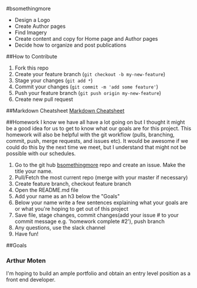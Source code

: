 #bsomethingmore

 * Design a Logo
 * Create Author pages
 * Find Imagery
 * Create content and copy for Home page and Author pages
 * Decide how to organize and post publications

##How to Contribute

 1. Fork this repo
 2. Create your feature branch (`git checkout -b my-new-feature`)
 3. Stage your changes (`git add *`)
 4. Commit your changes (`git commit -m 'add some feature'`)
 5. Push your feature branch (`git push origin my-new-feature`)
 6. Create new pull request

##Markdown Cheatsheet
[Markdown Cheatsheet](https://github.com/adam-p/markdown-here/wiki/Markdown-Cheatsheet)

##Homework
I know we have all have a lot going on but I thought it might be a good idea for us to get to know what our goals are for this project. This homework will also be helpful with the git workflow (pulls, branching, commit, push, merge requests, and issues etc). It would be awesome if we could do this by the next time we meet, but I understand that might not be possible with our schedules.

1. Go to the git hub [bsomethingmore](https://github.com/AsaSmith/bsomethingmore) repo and create an issue. Make the title your name.
2. Pull/Fetch the most current repo (merge with your master if necessary)
3. Create feature branch, checkout feature branch
4. Open the README.md file
5. Add your name as an h3 below the "Goals"
6. Below your name write a few sentences explaining what your goals are or what you're hoping to get out of this project
7. Save file, stage changes, commit changes(add your issue \# to your commit message e.g. 'homework complete \#2'), push branch
8. Any questions, use the slack channel
9. Have fun!

##Goals
<h3>Arthur Moten</h3>
<p>I'm hoping to build an ample portfolio and obtain an entry level position as a front end developer.</p>